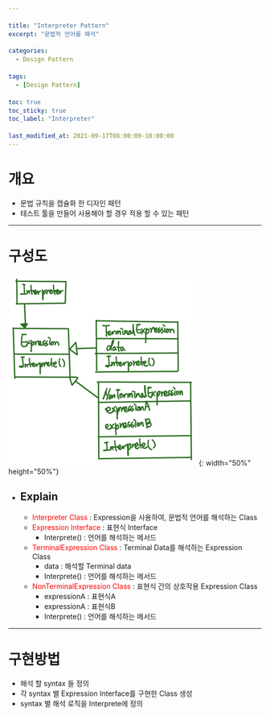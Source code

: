 ```yaml
---

title: "Interpreter Pattern"
excerpt: "문법적 언어를 해석" 

categories:
  - Design Pattern

tags:
  - [Design Pattern]

toc: true
toc_sticky: true
toc_label: "Interpreter"

last_modified_at: 2021-09-17T08:00:00-10:00:00
---
```



# 개요
 - 문법 규칙을 캡슐화 한 디자인 패턴
 - 테스트 툴을 만들어 사용해야 할 경우 적용 할 수 있는 패턴

---

# 구성도
  ![image](/assets/images/DesignPattern/InterpreterPattern.png){: width="50%" height="50%"}  

 - ## Explain
   - <span style="color:red">Interpreter Class</span> : Expression을 사용하여, 문법적 언어를 해석하는 Class
   - <span style="color:red">Expression Interface</span> : 표현식 Interface
     - Interprete() : 언어를 해석하는 메서드
   - <span style="color:red">TerminalExpression Class</span> : Terminal Data를 해석하는 Expression Class
     - data : 해석할 Terminal data
     - Interprete() : 언어를 해석하는 메서드
   - <span style="color:red">NonTerminalExpression Class</span> : 표현식 간의 상호작용 Expression Class
     - expressionA : 표현식A
     - expressionA : 표현식B
     - Interprete() : 언어를 해석하는 메서드
   
---

# 구현방법
 - 해석 할 syntax 들 정의
 - 각 syntax 별 Expression Interface를 구현한 Class 생성
 - syntax 별 해석 로직을 Interprete에 정의
